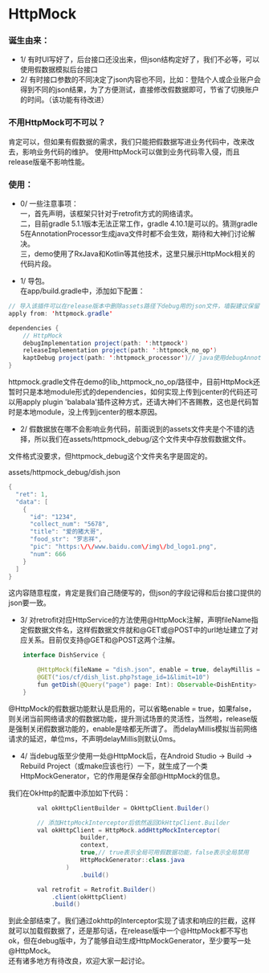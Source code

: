 # HttpMock

### 诞生由来：
- 1/ 有时UI写好了，后台接口还没出来，但json结构定好了，我们不必等，可以使用假数据模拟后台接口
- 2/ 有时接口参数的不同决定了json内容也不同，比如：登陆个人或企业账户会得到不同的json结果，为了方便测试，直接修改假数据即可，节省了切换账户的时间。（该功能有待改进）

### 不用HttpMock可不可以？
肯定可以，但如果有假数据的需求，我们只能把假数据写进业务代码中，改来改去，影响业务代码的维护。
使用HttpMock可以做到业务代码零入侵，而且release版毫不影响性能。

### 使用：
- 0/ 一些注意事项：</br>
一，首先声明，该框架只针对于retrofit方式的网络请求。</br>
    二，目前gradle 5.1.1版本无法正常工作，gradle 4.10.1是可以的。猜测gradle 5在AnnotationProcessor生成java文件时都不会生效，期待和大神们讨论解决。</br>
    三，demo使用了RxJava和Kotlin等其他技术，这里只展示HttpMock相关的代码片段。

- 1/ 导包。</br>
在app/build.gradle中，添加如下配置：

```java
// 导入该插件可以在release版本中删除assets路径下debug用的json文件，墙裂建议保留
apply from: 'httpmock.gradle'

dependencies {
    // HttpMock
    debugImplementation project(path: ':httpmock')
    releaseImplementation project(path: ':httpmock_no_op')
    kaptDebug project(path: ':httpmock_processor')// java使用debugAnnotationProcessor
}
```

httpmock.gradle文件在demo的lib_httpmock_no_op/路径中，目前HttpMock还暂时只是本地module形式的dependencies，如何实现上传到jcenter的代码还可以用apply plugin 'balabala'插件这种方式，还请大神们不吝赐教，这也是代码暂时是本地module，没上传到jcenter的根本原因。

- 2/ 假数据放在哪不会影响业务代码，前面说到的assets文件夹是个不错的选择，所以我们在assets/httpmock_debug/这个文件夹中存放假数据文件。</br>

文件格式没要求，但httpmock_debug这个文件夹名字是固定的。

assets/httpmock_debug/dish.json

```java
{
  "ret": 1,
  "data": [
    {
      "id": "1234",
      "collect_num": "5678",
      "title": "爱的猪大哥",
      "food_str": "罗志祥",
      "pic": "https:\/\/www.baidu.com\/img\/bd_logo1.png",
      "num": 666
    }
  ]
}
```

这内容随意程度，肯定是我们自己随便写的，但json的字段记得和后台接口提供的json要一致。

- 3/ 对retrofit对应HttpService的方法使用@HttpMock注解，声明fileName指定假数据文件名，这样假数据文件就和@GET或@POST中的url地址建立了对应关系。目前仅支持@GET和@POST这两个注解。

```java
    interface DishService {

        @HttpMock(fileName = "dish.json", enable = true, delayMillis = 3500L)
        @GET("ios/cf/dish_list.php?stage_id=1&limit=10")
        fun getDish(@Query("page") page: Int): Observable<DishEntity>
    }
```

   @HttpMock的假数据功能默认是启用的，可以省略enable = true，如果false，则关闭当前网络请求的假数据功能，提升测试场景的灵活性，当然啦，release版是强制关闭假数据功能的，enable是啥都无所谓了。
   而delayMillis模拟当前网络请求的延迟，单位ms，不声明delayMillis则默认0ms。


- 4/ 当debug版至少使用一处@HttpMock后，在Android Studio -> Build -> Rebuild Project（或make应该也行）一下，就生成了一个类HttpMockGenerator，它的作用是保存全部@HttpMock的信息。

我们在OkHttp的配置中添加如下代码：

```java
        val okHttpClientBuilder = OkHttpClient.Builder()

        // 添加HttpMockInterceptor后依然返回OkHttpClient.Builder
        val okHttpClient = HttpMock.addHttpMockInterceptor(
                    builder,
                    context,
                    true,// true表示全局可用假数据功能，false表示全局禁用
                    HttpMockGenerator::class.java
                )
                    .build()

        val retrofit = Retrofit.Builder()
            .client(okHttpClient)
            .build()
```
到此全部结束了。我们通过okhttp的Interceptor实现了请求和响应的拦截，这样就可以加载假数据了，还是那句话，在release版中一个@HttpMock都不写也ok，但在debug版中，为了能够自动生成HttpMockGenerator，至少要写一处@HttpMock。</br>
还有诸多地方有待改良，欢迎大家一起讨论。